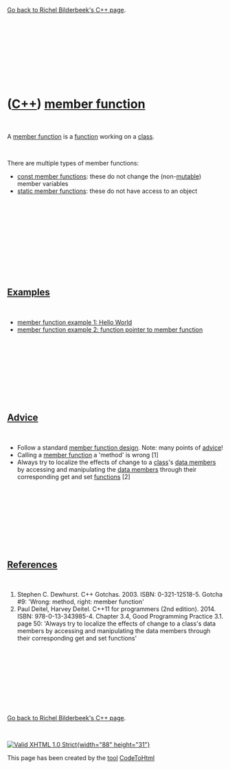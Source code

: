 

[Go back to Richel Bilderbeek's C++ page](Cpp.htm).

 

 

 

 

 

([C++](Cpp.htm)) [member function](CppMemberFunction.htm)
=========================================================

 

A [member function](CppMemberFunction.htm) is a
[function](CppFunction.htm) working on a [class](CppClass.htm).

 

There are multiple types of member functions:

-   [const member functions](CppConstMemberFunction.htm): these do not
    change the (non-[mutable](CppMutable.htm)) member variables
-   [static member functions](CppStaticMemberFunction.htm): these do not
    have access to an object

 

 

 

 

 

 

[Examples](CppExample.htm)
--------------------------

 

-   [member function example 1: Hello
    World](CppMemberFunctionExample1.htm)
-   [member function example 2: function pointer to member
    function](CppMemberFunctionExample2.htm)

 

 

 

 

 

[Advice](CppAdvice.htm)
-----------------------

 

-   Follow a standard [member function
    design](CppMemberFunctionDesign.htm). Note: many points of
    [advice](CppAdvice.htm)!
-   Calling a [member function](CppMemberFunction.htm) a 'method' is
    wrong \[1\]
-   Always try to localize the effects of change to a
    [class](CppClass.htm)'s [data members](CppDataMember.htm) by
    accessing and manipulating the [data members](CppDataMember.htm)
    through their corresponding get and set
    [functions](CppMemberFunction.htm) \[2\]

 

 

 

 

 

[References](CppReferences.htm)
-------------------------------

 

1.  Stephen C. Dewhurst. C++ Gotchas. 2003. ISBN: 0-321-12518-5. Gotcha
    \#9: 'Wrong: method, right: member function'
2.  Paul Deitel, Harvey Deitel. C++11 for programmers (2nd edition).
    2014. ISBN: 978-0-13-343985-4. Chapter 3.4, Good Programming
    Practice 3.1. page 50: 'Always try to localize the effects of change
    to a class's data members by accessing and manipulating the data
    members through their corresponding get and set functions'

 

 

 

 

 

[Go back to Richel Bilderbeek's C++ page](Cpp.htm).



 

[![Valid XHTML 1.0 Strict](valid-xhtml10.png){width="88"
height="31"}](http://validator.w3.org/check?uri=referer)

This page has been created by the [tool](Tools.htm)
[CodeToHtml](ToolCodeToHtml.htm)
